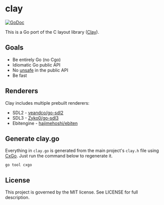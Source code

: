 # clay
[![GoDoc](https://godoc.org/github.com/TotallyGamerJet/clay?status.svg)](https://godoc.org/github.com/TotallyGamerJet/clay)

This is a Go port of the C layout library ([Clay](https://github.com/nicbarker/clay)).

## Goals

* Be entirely Go (no Cgo)
* Idiomatic Go public API
* No [unsafe](https://pkg.go.dev/unsafe) in the public API
* Be fast

## Renderers
Clay includes multiple prebuilt renderers:

* SDL2 - [veandco/go-sdl2](https://github.com/veandco/go-sdl2)
* SDL3 - [Zyko0/go-sdl3](https://github.com/Zyko0/go-sdl3)
* Ebitengine - [hajimehoshi/ebiten](https://github.com/hajimehoshi/ebiten)

## Generate clay.go

Everything in `clay.go` is generated from the main project's `clay.h` file using [CxGo](https://github.com/gotranspile/cxgo).
Just run the command below to regenerate it.
```shell
go tool cxgo
```

## License

This project is governed by the MIT license. See LICENSE for full description.
